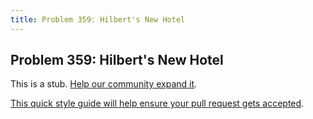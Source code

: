 ```yaml
---
title: Problem 359: Hilbert's New Hotel
---
```

## Problem 359: Hilbert's New Hotel

This is a stub. <a href='https://github.com/freecodecamp/guides/tree/master/src/pages/certifications/coding-interview-prep/project-euler/problem-359-hilberts-new-hotel/index.md' target='_blank' rel='nofollow'>Help our community expand it</a>.

<a href='https://github.com/freecodecamp/guides/blob/master/README.md' target='_blank' rel='nofollow'>This quick style guide will help ensure your pull request gets accepted</a>.

<!-- The article goes here, in GitHub-flavored Markdown. Feel free to add YouTube videos, images, and CodePen/JSBin embeds  -->
